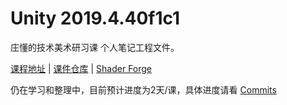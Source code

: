 # Unity 2019.4.40f1c1

庄懂的技术美术研习课 个人笔记工程文件。

[课程地址](https://www.bilibili.com/video/BV1sE411g7N9/) | [课件仓库](https://github.com/BoyanTata/AP01) | [Shader Forge](https://github.com/FreyaHolmer/ShaderForge)

仍在学习和整理中，目前预计进度为2天/课，具体进度请看 [Commits](https://github.com/Sayafx/AP01-Project/commits/main/)

